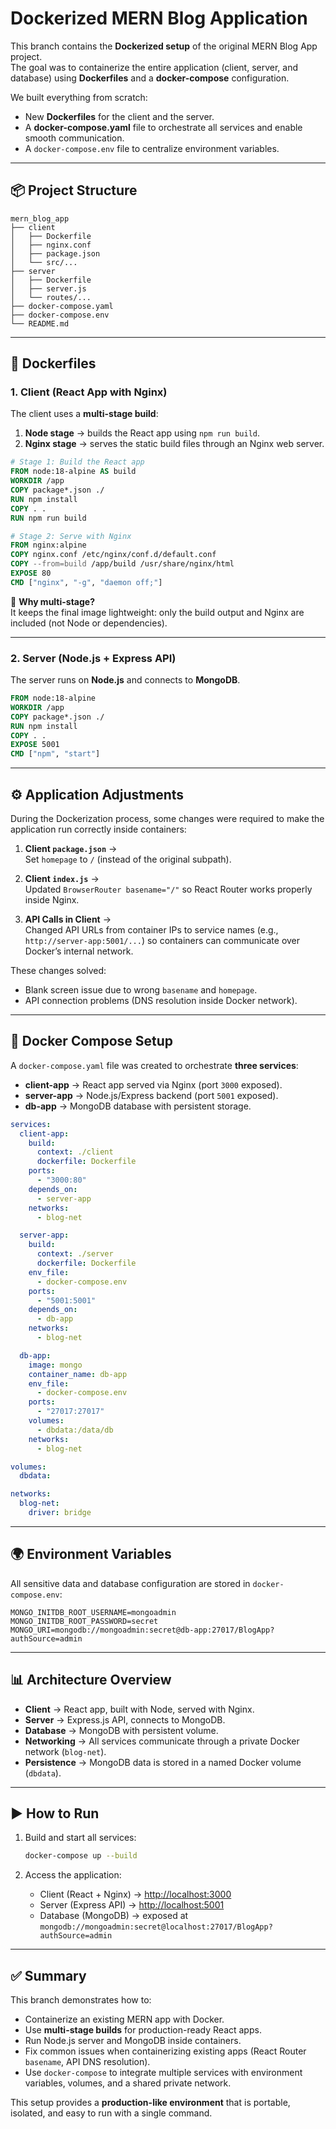 # Dockerized MERN Blog Application

This branch contains the **Dockerized setup** of the original MERN Blog App project.  
The goal was to containerize the entire application (client, server, and database) using **Dockerfiles** and a **docker-compose** configuration.  

We built everything from scratch:
- New **Dockerfiles** for the client and the server.
- A **docker-compose.yaml** file to orchestrate all services and enable smooth communication.
- A `docker-compose.env` file to centralize environment variables.

---

## 📦 Project Structure

```
mern_blog_app
├── client
│   ├── Dockerfile
│   ├── nginx.conf
│   ├── package.json
│   └── src/...
├── server
│   ├── Dockerfile
│   ├── server.js
│   └── routes/...
├── docker-compose.yaml
├── docker-compose.env
└── README.md
```

---

## 🐳 Dockerfiles

### 1. Client (React App with Nginx)

The client uses a **multi-stage build**:
1. **Node stage** → builds the React app using `npm run build`.
2. **Nginx stage** → serves the static build files through an Nginx web server.

```dockerfile
# Stage 1: Build the React app
FROM node:18-alpine AS build
WORKDIR /app
COPY package*.json ./
RUN npm install
COPY . .
RUN npm run build

# Stage 2: Serve with Nginx
FROM nginx:alpine
COPY nginx.conf /etc/nginx/conf.d/default.conf
COPY --from=build /app/build /usr/share/nginx/html
EXPOSE 80
CMD ["nginx", "-g", "daemon off;"]
```

🔑 **Why multi-stage?**  
It keeps the final image lightweight: only the build output and Nginx are included (not Node or dependencies).

---

### 2. Server (Node.js + Express API)

The server runs on **Node.js** and connects to **MongoDB**.  

```dockerfile
FROM node:18-alpine
WORKDIR /app
COPY package*.json ./
RUN npm install
COPY . .
EXPOSE 5001
CMD ["npm", "start"]
```

---

## ⚙️ Application Adjustments

During the Dockerization process, some changes were required to make the application run correctly inside containers:

1. **Client `package.json`** →  
   Set `homepage` to `/` (instead of the original subpath).  

2. **Client `index.js`** →  
   Updated `BrowserRouter basename="/"` so React Router works properly inside Nginx.  

3. **API Calls in Client** →  
   Changed API URLs from container IPs to service names (e.g., `http://server-app:5001/...`) so containers can communicate over Docker’s internal network.  

These changes solved:
- Blank screen issue due to wrong `basename` and `homepage`.
- API connection problems (DNS resolution inside Docker network).

---

## 🐙 Docker Compose Setup

A `docker-compose.yaml` file was created to orchestrate **three services**:

- **client-app** → React app served via Nginx (port `3000` exposed).
- **server-app** → Node.js/Express backend (port `5001` exposed).
- **db-app** → MongoDB database with persistent storage.

```yaml
services:
  client-app:
    build:
      context: ./client
      dockerfile: Dockerfile
    ports:
      - "3000:80"
    depends_on:
      - server-app
    networks:
      - blog-net

  server-app:
    build:
      context: ./server
      dockerfile: Dockerfile
    env_file:
      - docker-compose.env
    ports:
      - "5001:5001"
    depends_on:
      - db-app
    networks:
      - blog-net

  db-app:
    image: mongo
    container_name: db-app
    env_file:
      - docker-compose.env
    ports:
      - "27017:27017"
    volumes:
      - dbdata:/data/db
    networks:
      - blog-net

volumes:
  dbdata:

networks:
  blog-net:
    driver: bridge
```

---

## 🌍 Environment Variables

All sensitive data and database configuration are stored in `docker-compose.env`:

```env
MONGO_INITDB_ROOT_USERNAME=mongoadmin
MONGO_INITDB_ROOT_PASSWORD=secret
MONGO_URI=mongodb://mongoadmin:secret@db-app:27017/BlogApp?authSource=admin
```

---

## 📊 Architecture Overview

- **Client** → React app, built with Node, served with Nginx.  
- **Server** → Express.js API, connects to MongoDB.  
- **Database** → MongoDB with persistent volume.  
- **Networking** → All services communicate through a private Docker network (`blog-net`).  
- **Persistence** → MongoDB data is stored in a named Docker volume (`dbdata`).  

---

## ▶️ How to Run

1. Build and start all services:
   ```bash
   docker-compose up --build
   ```

2. Access the application:
   - Client (React + Nginx) → [http://localhost:3000](http://localhost:3000)  
   - Server (Express API) → [http://localhost:5001](http://localhost:5001)  
   - Database (MongoDB) → exposed at `mongodb://mongoadmin:secret@localhost:27017/BlogApp?authSource=admin`

---

## ✅ Summary

This branch demonstrates how to:
- Containerize an existing MERN app with Docker.
- Use **multi-stage builds** for production-ready React apps.
- Run Node.js server and MongoDB inside containers.
- Fix common issues when containerizing existing apps (React Router `basename`, API DNS resolution).
- Use `docker-compose` to integrate multiple services with environment variables, volumes, and a shared private network.

This setup provides a **production-like environment** that is portable, isolated, and easy to run with a single command.
